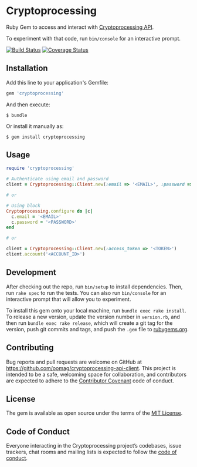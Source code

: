 # Cryptoprocessing

Ruby Gem to access and interact with [Cryptoprocessing API](https://api.cryptoprocessing.io).

To experiment with that code, run `bin/console` for an interactive prompt.

[![Build Status](https://travis-ci.org/oomag/cryptoprocessing.rb.svg?branch=master)](https://travis-ci.org/oomag/cryptoprocessing.rb)
[![Coverage Status](https://coveralls.io/repos/github/oomag/cryptoprocessing.rb/badge.svg?branch=master)](https://coveralls.io/github/oomag/cryptoprocessing.rb?branch=master)

## Installation

Add this line to your application's Gemfile:

```ruby
gem 'cryptoprocessing'
```

And then execute:

    $ bundle

Or install it manually as:

    $ gem install cryptoprocessing

## Usage

```ruby
require 'cryptoprocessing'

# Authenticate using email and password
client = Cryptoprocessing::Client.new(:email => '<EMAIL>', :password => '<PASSWORD>')

# or

# Using block
Cryptoprocessing.configure do |c|
  c.email = '<EMAIL>'
  c.password = '<PASSWORD>'
end

# or

client = Cryptoprocessing::Client.new(:access_token => '<TOKEN>')
client.account('<ACCOUNT_ID>')

```

## Development

After checking out the repo, run `bin/setup` to install dependencies. Then, run `rake spec` to run the tests. You can also run `bin/console` for an interactive prompt that will allow you to experiment.

To install this gem onto your local machine, run `bundle exec rake install`. To release a new version, update the version number in `version.rb`, and then run `bundle exec rake release`, which will create a git tag for the version, push git commits and tags, and push the `.gem` file to [rubygems.org](https://rubygems.org).

## Contributing

Bug reports and pull requests are welcome on GitHub at https://github.com/oomag/cryptoprocessing-api-client. This project is intended to be a safe, welcoming space for collaboration, and contributors are expected to adhere to the [Contributor Covenant](http://contributor-covenant.org) code of conduct.

## License

The gem is available as open source under the terms of the [MIT License](https://opensource.org/licenses/MIT).

## Code of Conduct

Everyone interacting in the Cryptoprocessing project’s codebases, issue trackers, chat rooms and mailing lists is expected to follow the [code of conduct](https://github.com/oomag/cryptoprocessing-api-client/blob/master/CODE_OF_CONDUCT.md).
